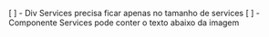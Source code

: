 [ ] - Div Services precisa ficar apenas no tamanho de services
[ ] - Componente Services pode conter o texto abaixo da imagem